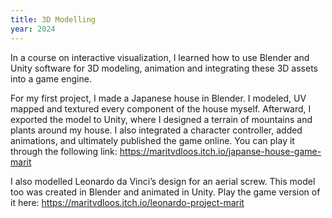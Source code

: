 ```yaml
---
title: 3D Modelling
year: 2024
---
```

In a course on interactive visualization, I learned how to use Blender and Unity software for 3D modeling, animation and integrating these 3D assets into a game engine.

For my first project, I made a Japanese house in Blender. I modeled, UV mapped and textured every component of the house myself. Afterward, I exported the model to Unity, where I designed a terrain of mountains and plants around my house. I also integrated a character controller, added animations, and ultimately published the game online. You can play it through the following link: https://maritvdloos.itch.io/japanse-house-game-marit

I also modelled Leonardo da Vinci’s design for an aerial screw. This model too was created in Blender and animated in Unity. Play the game version of it here: https://maritvdloos.itch.io/leonardo-project-marit

